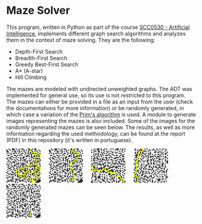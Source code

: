 # Maze Solver

This program, written in Python as part of the course [SCC0530 - Artificial Intelligence](https://uspdigital.usp.br/jupiterweb/obterDisciplina?nomdis=&sgldis=SCC0530), implements different graph search algorithms and analyzes them in the context of maze solving. They are the following:

  - Depth-First Search
  - Breadth-First Search
  - Greedy Best-First Search
  - A* (A-star)
  - Hill Climbing

The mazes are modeled with undirected unweighted graphs. The ADT was implemented for general use, so its use is not restricted to this program. The mazes can either be provided in a file as an input from the user (check the documentations for more information) or be randomly generated, in which case a variation of the [Prim's algorithm](https://en.wikipedia.org/wiki/Prim%27s_algorithm) is used. A module to generate images representing the mazes is also included. Some of the images for the randomly generated mazes can be seen below. The results, as well as more information regarding the used methodology, can be found at the report (PDF) in this repository (it's written in portuguese).

<img src="./out/random32x32_20-06-05-17-32-17/5_DFS.png" width="18%">  &emsp;  <img src="./out/random32x32_20-06-05-17-32-17/5_BFS.png" width="18%">  &emsp;  <img src="./out/random32x32_20-06-05-17-32-17/3_BestFirstSearch.png" width="18%">  &emsp;  <img src="./out/random32x32_20-06-05-17-32-17/4_A*.png" width="18%">  &emsp;  <img src="./out/random32x32_20-06-05-17-32-17/5_HillClimbing.png" width="18%">
